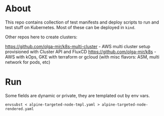 # About

This repo contains collection of test manifests and deploy scripts to run and test stuff on Kubernetes. Most of these can be deployed in `kind`.

Other repos here to create clusters:

https://github.com/olga-mir/k8s-multi-cluster - AWS multi cluster setup provisioned with Cluster API and FluxCD
https://github.com/olga-mir/k8s - AWS with kOps, GKE with terraform or gcloud (with misc flavors: ASM, multi network for pods, etc)

# Run

Some fields are dynamic or private, they are templated out by env vars.

```
envsubst < alpine-targeted-node-tmpl.yaml > alpine-targeted-node-rendered.yaml
```
